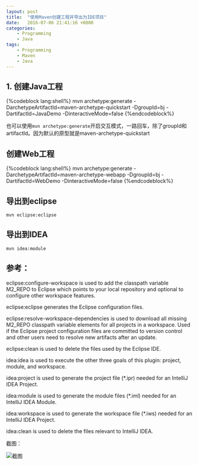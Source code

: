 ```yaml
---
layout: post
title:  "使用Maven创建工程并导出为IDE项目"
date:   2016-07-06 21:41:16 +0800
categories:
    - Programming
    - Java
tags:
    - Programming
    - Maven
    - Java
---
```


## 1. 创建Java工程

{%codeblock lang:shell%}
mvn archetype:generate -DarchetypeArtifactId=maven-archetype-quickstart -DgroupId=bj -DartifactId=JavaDemo -DinteractiveMode=false
{%endcodeblock%}

<!-- more -->

也可以使用`mvn archetype:generate`开启交互模式，一路回车，除了groupId和artifactId。因为默认的原型就是maven-archetype-quickstart

## 创建Web工程

{%codeblock lang:shell%}
mvn archetype:generate -DarchetypeArtifactId=maven-archetype-webapp -DgroupId=bj -DartifactId=WebDemo -DinteractiveMode=false
{%endcodeblock%}

## 导出到eclipse

`mvn eclipse:eclipse`

## 导出到IDEA

`mvn idea:module`

## 参考：

eclipse:configure-workspace is used to add the classpath variable M2_REPO to Eclipse which points to your local repository and optional to configure other workspace features.

eclipse:eclipse generates the Eclipse configuration files.

eclipse:resolve-workspace-dependencies is used to download all missing M2_REPO classpath variable elements for all projects in a workspace. Used if the Eclipse project configuration files are committed to version control and other users need to resolve new artifacts after an update.

eclipse:clean is used to delete the files used by the Eclipse IDE.



idea:idea is used to execute the other three goals of this plugin: project, module, and workspace.

idea:project is used to generate the project file (*.ipr) needed for an IntelliJ IDEA Project.

idea:module is used to generate the module files (*.iml) needed for an IntelliJ IDEA Module.

idea:workspace is used to generate the workspace file (*.iws) needed for an IntelliJ IDEA Project.

idea:clean is used to delete the files relevant to IntelliJ IDEA.

截图：

![截图](/images/maven-example.jpg)
